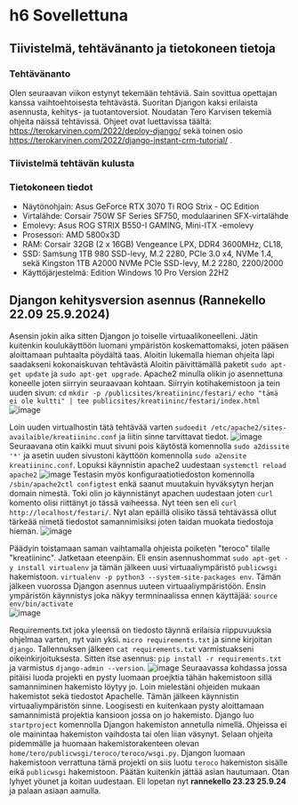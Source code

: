 # h6 Sovellettuna

## Tiivistelmä, tehtävänanto ja tietokoneen tietoja
### Tehtävänanto
Olen seuraavan viikon estynyt tekemään tehtäviä. Sain sovittua opettajan kanssa vaihtoehtoisesta tehtävästä. Suoritan Djangon kaksi erilaista asennusta, kehitys- ja tuotantoversiot. Noudatan Tero Karvisen tekemiä ohjeita näissä tehtävissä. Ohjeet ovat luettavissa täältä: https://terokarvinen.com/2022/deploy-django/ sekä toinen osio https://terokarvinen.com/2022/django-instant-crm-tutorial/ . 
### Tiivistelmä tehtävän kulusta
### Tietokoneen tiedot
- Näytönohjain: Asus GeForce RTX 3070 Ti ROG Strix - OC Edition
- Virtalähde: Corsair 750W SF Series SF750, modulaarinen SFX-virtalähde
- Emolevy: Asus ROG STRIX B550-I GAMING, Mini-ITX -emolevy
- Prosessori: AMD 5800x3D
- RAM: Corsair 32GB (2 x 16GB) Vengeance LPX, DDR4 3600MHz, CL18,
- SSD: Samsung 1TB 980 SSD-levy, M.2 2280, PCIe 3.0 x4, NVMe 1.4, sekä Kingston 1TB A2000 NVMe PCIe SSD-levy, M.2 2280, 2200/2000
- Käyttöjärjestelmä: Edition	Windows 10 Pro Version	22H2

## Djangon kehitysversion asennus (Rannekello 22.09 25.9.2024)
Asensin jokin aika sitten Djangon jo toiselle virtuaalikoneelleni. Jätin kuitenkin koulukäyttöön luomani ympäristön koskemattomaksi, joten pääsen aloittamaan puhtaalta pöydältä taas. Aloitin lukemalla hieman ohjeita läpi saadakseni kokonaiskuvan tehtävästä
Aloitin päivittämällä paketit `sudo apt-get update` ja `sudo apt-get upgrade`.
Apache2 minulla olikin jo asennettuna koneelle joten siirryin seuraavaan kohtaan. Siirryin kotihakemistoon ja tein uuden sivun: `cd` `mkdir -p /publicsites/kreatiininc/festari/` `echo "tämä ei ole kultti" | tee publicsites/kreatiininc/festari/index.html` 
![image](https://github.com/user-attachments/assets/90f2f929-2407-475e-90f4-d4f4ad9e1973)


Loin uuden virtualhostin tätä tehtävää varten `sudoedit /etc/apache2/sites-availaible/kreatiininc.conf` ja liitin sinne tarvittavat tiedot. 
![image](https://github.com/user-attachments/assets/5d7187e6-9d69-4109-9caf-4ded61361463)
Seuraavana otin kaikki muut sivuni pois käytöstä komennolla `sudo a2dissite '*'` ja asetin uuden sivustoni käyttöön komennolla `sudo a2ensite kreatiininc.conf`. Lopuksi käynnistin apache2 uudestaan `systemctl reload apache2`
![image](https://github.com/user-attachments/assets/2ba39c38-dab6-4c2e-823a-fc51792a04f1)
Testasin myös konfiguraatiotiedoston komennolla `/sbin/apache2ctl configtest` enkä saanut muutakuin hyväksytyn herjan domain nimestä. Toki olin jo käynnistänyt apachen uudestaan joten `curl` komento olisi riittänyt jo tässä vaiheessa. Nyt teen sen eli `curl http://localhost/festari/`. Nyt alan epäillä olisiko tässä tehtävässä ollut tärkeää nimetä tiedostot samannimisiksi joten taidan muokata tiedostoja hieman. 
![image](https://github.com/user-attachments/assets/33246cf6-d4e2-41ae-8d2d-0340e95dea6d)

Päädyin toistamaan saman vaihtamalla ohjeista poiketen "teroco" tilalle "kreatiininc". Jatketaan eteenpäin. 
Eli ensin asennushommat `sudo apt-get -y install virtualenv` ja tämän jälkeen uusi virtuaaliympäristö `publicwsgi` hakemistoon. `virtualenv -p python3 --system-site-packages env`.
Tämän jälkeen vuorossa Djangon asennus uuteen virtuaaliympäristöön. Ensin ympäristön käynnistys joka näkyy termninaalissa ennen käyttäjää:
`source env/bin/activate`  
![image](https://github.com/user-attachments/assets/f567fd1d-858a-470b-b1d0-3f40f4e257d1)

Requirements.txt joka yleensä on tiedosto täynnä erilaisia riippuvuuksia ohjelmaa varten, nyt vain yksi. `micro requirements.txt` ja sinne kirjoitan `django`. Tallennuksen jälkeen `cat requirements.txt` varmistuakseni oikeinkirjoituksesta. Sitten itse asennus: `pip install -r requirements.txt` ja varmistus `django-admin --version`. ![image](https://github.com/user-attachments/assets/d8e36f0d-4334-43b7-a641-45452680a2fa)
Seuraavassa kohdassa jossa pitäisi luoda projekti en pysty luomaan proejktia tähän hakemistoon sillä samanniminen hakemisto löytyy jo. Loin mielestäni ohjeiden mukaan hakemistot sekä tiedostot Apachelle. Tämän jälkeen käynnistin virtuaaliympäristön sinne. Loogisesti en kuitenkaan pysty aloittamaan samannimistä projektia kansioon jossa on jo hakemisto. Django luo `startproject` komennolla Djangon hakemiston annetulla nimellä. Ohjeissa ei ole mainintaa hakemiston vaihdosta tai olen liian väsynyt. Selaan ohjeita pidemmälle ja huomaan hakemistorakenteen olevan `home/tero/publicwsgi/teroco/teroco/wsgi.py`. Djangon luomaan hakemistoon verrattuna tämä projekti on siis luotu `teroco` hakemiston sisälle eikä `publicwsgi` hakemistoon. Päätän kuitenkin jättää asian hautumaan. Otan lyhyet yöunet ja koitan uudestaan. Eli lopetan nyt **rannekello 23.23 25.9.24** ja palaan asiaan aamulla. 


